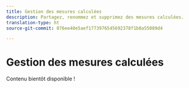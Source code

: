 ```yaml
---
title: Gestion des mesures calculées
description: Partagez, renommez et supprimez des mesures calculées.
translation-type: ht
source-git-commit: 076ee40e5aef1773976545692378f1b8a55089d4

---
```



# Gestion des mesures calculées

Contenu bientôt disponible !
